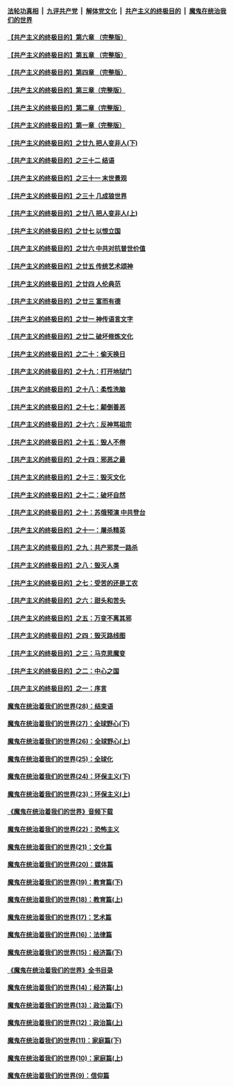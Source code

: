 

####  [法轮功真相](../../../../basic/blob/master/README.md?t=06250631) &nbsp;|&nbsp; [九评共产党](../../../../9ping.md/blob/master/README.md?t=06250631) &nbsp;|&nbsp; [解体党文化](../../../../jtdwh.md/blob/master/README.md?t=06250631)  &nbsp;|&nbsp; [共产主义的终极目的](../../../../gczydzjmd.md/blob/master/README.md?t=06250631) &nbsp;|&nbsp; [魔鬼在统治我们的世界](../../../../mgztzwmdsj.md/blob/master/README.md?t=06250631) 

#### [【共产主义的终极目的】第六章 （完整版）](../pages/nsc422/n11428913.md?t=06250631) 

#### [【共产主义的终极目的】第五章 （完整版）](../pages/nsc422/n11428912.md?t=06250631) 

#### [【共产主义的终极目的】第四章 （完整版）](../pages/nsc422/n11428907.md?t=06250631) 

#### [【共产主义的终极目的】第三章（完整版）](../pages/nsc422/n11428848.md?t=06250631) 

#### [【共产主义的终极目的】第二章（完整版）](../pages/nsc422/n11428831.md?t=06250631) 

#### [【共产主义的终极目的】第一章（完整版）](../pages/nsc422/n11417651.md?t=06250631) 

#### [【共产主义的终极目的】之廿九 把人变非人(下)](../pages/nsc422/n11344140.md?t=06250631) 

#### [【共产主义的终极目的】之三十二 结语](../pages/nsc422/n11360535.md?t=06250631) 

#### [【共产主义的终极目的】之三十一 末世景观](../pages/nsc422/n11351129.md?t=06250631) 

#### [【共产主义的终极目的】之三十 几成狼世界](../pages/nsc422/n11348280.md?t=06250631) 

#### [【共产主义的终极目的】之廿八 把人变非人(上)](../pages/nsc422/n11340492.md?t=06250631) 

#### [【共产主义的终极目的】之廿七 以恨立国](../pages/nsc422/n11336944.md?t=06250631) 

#### [【共产主义的终极目的】之廿六 中共对抗普世价值](../pages/nsc422/n11324785.md?t=06250631) 

#### [【共产主义的终极目的】之廿五 传统艺术颂神](../pages/nsc422/n11296396.md?t=06250631) 

#### [【共产主义的终极目的】之廿四 人伦典范](../pages/nsc422/n11296397.md?t=06250631) 

#### [【共产主义的终极目的】之廿三 富而有德](../pages/nsc422/n11283598.md?t=06250631) 

#### [【共产主义的终极目的】之廿一 神传语言文字](../pages/nsc422/n11263265.md?t=06250631) 

#### [【共产主义的终极目的】之廿二 破坏修炼文化](../pages/nsc422/n11245728.md?t=06250631) 

#### [【共产主义的终极目的】之二十：偷天换日](../pages/nsc422/n11238846.md?t=06250631) 

#### [【共产主义的终极目的】之十九：打开地狱门](../pages/nsc422/n11206376.md?t=06250631) 

#### [【共产主义的终极目的】之十八：柔性洗脑](../pages/nsc422/n11199994.md?t=06250631) 

#### [【共产主义的终极目的】之十七：颠倒善恶](../pages/nsc422/n11179782.md?t=06250631) 

#### [【共产主义的终极目的】之十六：反神骂祖宗](../pages/nsc422/n11166798.md?t=06250631) 

#### [【共产主义的终极目的】之十五：毁人不倦](../pages/nsc422/n11166792.md?t=06250631) 

#### [【共产主义的终极目的】之十四：邪恶之最](../pages/nsc422/n11150249.md?t=06250631) 

#### [【共产主义的终极目的】之十三：毁灭文化](../pages/nsc422/n11135227.md?t=06250631) 

#### [【共产主义的终极目的】之十二：破坏自然](../pages/nsc422/n11135214.md?t=06250631) 

#### [【共产主义的终极目的】之十：苏俄预演 中共登台](../pages/nsc422/n11118424.md?t=06250631) 

#### [【共产主义的终极目的】之十一：屠杀精英](../pages/nsc422/n11118442.md?t=06250631) 

#### [【共产主义的终极目的】之九：共产邪灵一路杀](../pages/nsc422/n11114139.md?t=06250631) 

#### [【共产主义的终极目的】之八：毁灭人类](../pages/nsc422/n11108503.md?t=06250631) 

#### [【共产主义的终极目的】之七：受苦的还是工农](../pages/nsc422/n11101809.md?t=06250631) 

#### [【共产主义的终极目的】之六：甜头和苦头](../pages/nsc422/n11096971.md?t=06250631) 

#### [【共产主义的终极目的】之五：万变不离其邪](../pages/nsc422/n11091285.md?t=06250631) 

#### [【共产主义的终极目的】之四：毁灭路线图](../pages/nsc422/n11086284.md?t=06250631) 

#### [【共产主义的终极目的】之三：马克思魔变](../pages/nsc422/n11061941.md?t=06250631) 

#### [【共产主义的终极目的】之二：中心之国](../pages/nsc422/n11047728.md?t=06250631) 

#### [【共产主义的终极目的】之一：序言](../pages/nsc422/n11086077.md?t=06250631) 

#### [魔鬼在统治着我们的世界(28)：结束语](../pages/nsc422/n10936246.md?t=06250631) 

#### [魔鬼在统治着我们的世界(27)：全球野心(下)](../pages/nsc422/n10928319.md?t=06250631) 

#### [魔鬼在统治着我们的世界(26)：全球野心(上)](../pages/nsc422/n10900318.md?t=06250631) 

#### [魔鬼在统治着我们的世界(25)：全球化](../pages/nsc422/n10788205.md?t=06250631) 

#### [魔鬼在统治着我们的世界(24)：环保主义(下)](../pages/nsc422/n10695307.md?t=06250631) 

#### [魔鬼在统治着我们的世界(23)：环保主义(上)](../pages/nsc422/n10688613.md?t=06250631) 

#### [《魔鬼在统治着我们的世界》音频下载](../pages/nsc422/n10635553.md?t=06250631) 

#### [魔鬼在统治着我们的世界(22)：恐怖主义](../pages/nsc422/n10614727.md?t=06250631) 

#### [魔鬼在统治着我们的世界(21)：文化篇](../pages/nsc422/n10597706.md?t=06250631) 

#### [魔鬼在统治着我们的世界(20)：媒体篇](../pages/nsc422/n10586579.md?t=06250631) 

#### [魔鬼在统治着我们的世界(19)：教育篇(下)](../pages/nsc422/n10564808.md?t=06250631) 

#### [魔鬼在统治着我们的世界(18)：教育篇(上)](../pages/nsc422/n10526970.md?t=06250631) 

#### [魔鬼在统治着我们的世界(17)：艺术篇](../pages/nsc422/n10499093.md?t=06250631) 

#### [魔鬼在统治着我们的世界(16)：法律篇](../pages/nsc422/n10485969.md?t=06250631) 

#### [魔鬼在统治着我们的世界(15)：经济篇(下)](../pages/nsc422/n10469975.md?t=06250631) 

#### [《魔鬼在统治着我们的世界》全书目录](../pages/nsc422/n10464261.md?t=06250631) 

#### [魔鬼在统治着我们的世界(14)：经济篇(上)](../pages/nsc422/n10457370.md?t=06250631) 

#### [魔鬼在统治着我们的世界(13)：政治篇(下)](../pages/nsc422/n10448270.md?t=06250631) 

#### [魔鬼在统治着我们的世界(12)：政治篇(上)](../pages/nsc422/n10444576.md?t=06250631) 

#### [魔鬼在统治着我们的世界(11)：家庭篇(下)](../pages/nsc422/n10440961.md?t=06250631) 

#### [魔鬼在统治着我们的世界(10)：家庭篇(上)](../pages/nsc422/n10435448.md?t=06250631) 

#### [魔鬼在统治着我们的世界(9)：信仰篇](../pages/nsc422/n10432159.md?t=06250631) 

